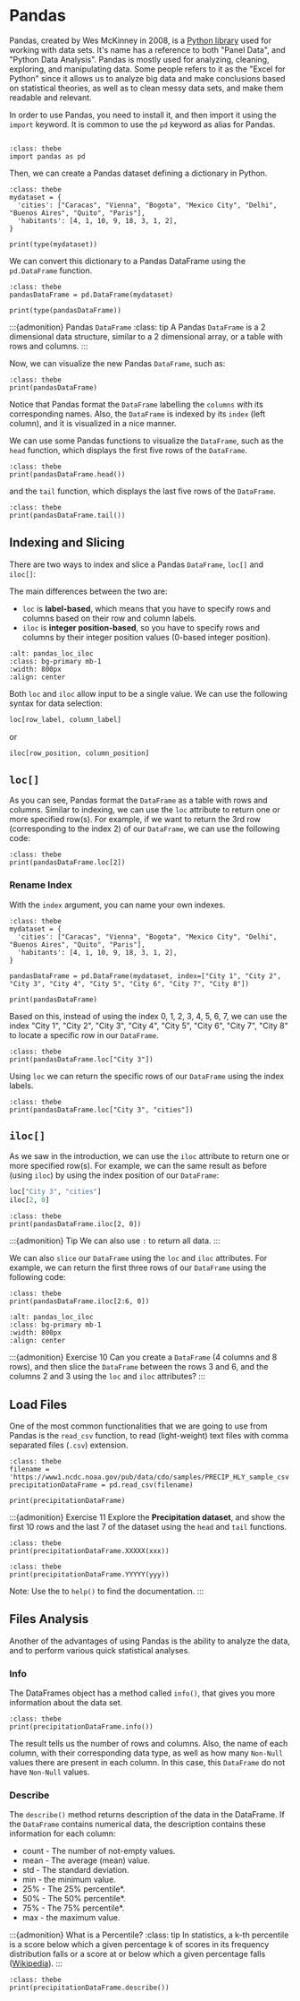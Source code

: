 # Pandas

Pandas, created by Wes McKinney in 2008, is a [Python library](https://github.com/pandas-dev/pandas) used for working with data sets. It's name has a reference to both "Panel Data", and "Python Data Analysis". Pandas is mostly used for analyzing, cleaning, exploring, and manipulating data. Some people refers to it as the "Excel for Python" since it allows us to analyze big data and make conclusions based on statistical theories, as well as to clean messy data sets, and make them readable and relevant.

In order to use Pandas, you need to install it, and then import it using the `import` keyword. It is common to use the `pd` keyword as alias for Pandas.

```{thebe-button}
```

```{code-block} python
:class: thebe
import pandas as pd

```

Then, we can create a Pandas dataset defining a dictionary in Python.

```{code-block} python
:class: thebe
mydataset = {
  'cities': ["Caracas", "Vienna", "Bogota", "Mexico City", "Delhi", "Buenos Aires", "Quito", "Paris"],
  'habitants': [4, 1, 10, 9, 18, 3, 1, 2],
}

print(type(mydataset))
```

We can convert this dictionary to a Pandas DataFrame using the `pd.DataFrame` function.

```{code-block} python
:class: thebe
pandasDataFrame = pd.DataFrame(mydataset)

print(type(pandasDataFrame))
```

:::{admonition} Pandas `DataFrame`
:class: tip
A Pandas `DataFrame` is a 2 dimensional data structure, similar to a 2 dimensional array, or a table with rows and columns.
:::

Now, we can visualize the new Pandas `DataFrame`, such as:

```{code-block} python
:class: thebe
print(pandasDataFrame)
```

Notice that Pandas format the `DataFrame` labelling the `columns` with its corresponding names. Also, the `DataFrame` is indexed by its `index` (left column), and it is visualized in a nice manner.

We can use some Pandas functions to visualize the `DataFrame`, such as the `head` function, which displays the first five rows of the `DataFrame`.

```{code-block} python
:class: thebe
print(pandasDataFrame.head())
```

and the `tail` function, which displays the last five rows of the `DataFrame`.

```{code-block} python
:class: thebe
print(pandasDataFrame.tail())
```

## Indexing and Slicing

There are two ways to index and slice a Pandas `DataFrame`, `loc[]` and `iloc[]`:

The main differences between the two are:
* `loc` is **label-based**, which means that you have to specify rows and columns based on their row and column labels.
* `iloc` is **integer position-based**, so you have to specify rows and columns by their integer position values (0-based integer position).

```{image} ../../images/pandas_loc_iloc.png
:alt: pandas_loc_iloc
:class: bg-primary mb-1
:width: 800px
:align: center
```

Both `loc` and `iloc` allow input to be a single value. We can use the following syntax for data selection:

```python
loc[row_label, column_label]
```

or

```python
iloc[row_position, column_position]
```

## `loc[]`

As you can see, Pandas format the `DataFrame` as a table with rows and columns. Similar to indexing, we can use the `loc` attribute to return one or more specified row(s). For example, if we want to return the 3rd row (corresponding to the index 2) of our `DataFrame`, we can use the following code:

```{code-block} python
:class: thebe
print(pandasDataFrame.loc[2])
```

### Rename Index
With the `index` argument, you can name your own indexes.

```{code-block} python
:class: thebe
mydataset = {
  'cities': ["Caracas", "Vienna", "Bogota", "Mexico City", "Delhi", "Buenos Aires", "Quito", "Paris"],
  'habitants': [4, 1, 10, 9, 18, 3, 1, 2],
}

pandasDataFrame = pd.DataFrame(mydataset, index=["City 1", "City 2", "City 3", "City 4", "City 5", "City 6", "City 7", "City 8"])

print(pandasDataFrame)
```

Based on this, instead of using the index 0, 1, 2, 3, 4, 5, 6, 7, we can use the index "City 1", "City 2", "City 3", "City 4", "City 5", "City 6", "City 7", "City 8" to locate a specific row in our `DataFrame`.

```{code-block} python
:class: thebe
print(pandasDataFrame.loc["City 3"])
```

Using `loc` we can return the specific rows of our `DataFrame` using the index labels.

```{code-block} python
:class: thebe
print(pandasDataFrame.loc["City 3", "cities"])
```

## `iloc[]`
As we saw in the introduction, we can use the `iloc` attribute to return one or more specified row(s). For example, we can the same result as before (using `iloc`) by using the index position of our `DataFrame`:

```python
loc["City 3", "cities"]
iloc[2, 0]
```

```{code-block} python
:class: thebe
print(pandasDataFrame.iloc[2, 0])
```

:::{admonition} Tip
We can also use `:` to return all data.
:::

We can also `slice` our `DataFrame` using the `loc` and `iloc` attributes. For example, we can return the first three rows of our `DataFrame` using the following code:

```{code-block} python
:class: thebe
print(pandasDataFrame.iloc[2:6, 0])
```

```{image} ../../images/pandasSlicing_iloc.png
:alt: pandas_loc_iloc
:class: bg-primary mb-1
:width: 800px
:align: center
```

:::{admonition} Exercise 10
Can you create a `DataFrame` (4 columns and 8 rows), and then slice the `DataFrame` between the rows 3 and 6, and the columns 2 and 3 using the `loc` and `iloc` attributes?
:::

## Load Files
One of the most common functionalities that we are going to use from Pandas is the `read_csv` function, to read (light-weight) text files with comma separated files (`.csv`) extension.

```{code-block} python
:class: thebe
filename = 'https://www1.ncdc.noaa.gov/pub/data/cdo/samples/PRECIP_HLY_sample_csv.csv'
precipitationDataFrame = pd.read_csv(filename)

print(precipitationDataFrame)
```

:::{admonition} Exercise 11
Explore the **Precipitation dataset**, and show the first 10 rows and the last 7 of the dataset using the `head` and `tail` functions.

```{code-block} python
:class: thebe
print(precipitationDataFrame.XXXXX(xxx))
```

```{code-block} python
:class: thebe
print(precipitationDataFrame.YYYYY(yyy))
```

Note: Use the to `help()` to find the documentation.
:::

## Files Analysis

Another of the advantages of using Pandas is the ability to analyze the data, and to perform various quick statistical analyses.

### Info
The DataFrames object has a method called `info()`, that gives you more information about the data set.

```{code-block} python
:class: thebe
print(precipitationDataFrame.info())
```

The result tells us the number of rows and columns. Also, the name of each column, with their corresponding data type, as well as how many `Non-Null` values there are present in each column. In this case, this `DataFrame` do not have `Non-Null` values.

### Describe

The `describe()` method returns description of the data in the DataFrame. If the `DataFrame` contains numerical data, the description contains these information for each column:

* count - The number of not-empty values.
* mean - The average (mean) value.
* std - The standard deviation.
* min - the minimum value.
* 25% - The 25% percentile*.
* 50% - The 50% percentile*.
* 75% - The 75% percentile*.
* max - the maximum value.

:::{admonition} What is a Percentile?
:class: tip
In statistics, a k-th percentile is a score below which a given percentage k of scores in its frequency distribution falls or a score at or below which a given percentage falls ([Wikipedia](https://en.wikipedia.org/wiki/Percentile)).
:::

```{code-block} python
:class: thebe
print(precipitationDataFrame.describe())
```